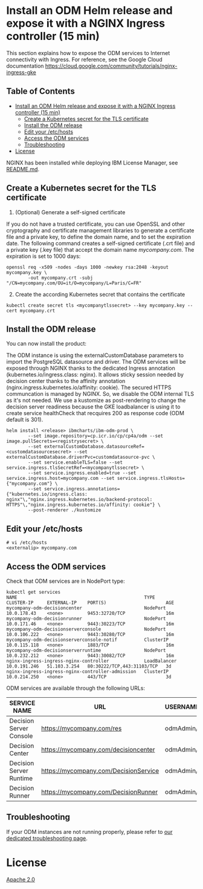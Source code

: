# Install an ODM Helm release and expose it with a NGINX Ingress controller (15 min)

This section explains how to expose the ODM services to Internet connectivity with Ingress.
For reference, see the Google Cloud documentation https://cloud.google.com/community/tutorials/nginx-ingress-gke

<!-- TOC titleSize:2 tabSpaces:2 depthFrom:1 depthTo:6 withLinks:1 updateOnSave:1 orderedList:0 skip:0 title:1 charForUnorderedList:* -->
## Table of Contents
* [Install an ODM Helm release and expose it with a NGINX Ingress controller (15 min)](#install-an-odm-helm-release-and-expose-it-with-a-nginx-ingress-controller-15-min)
  * [Create a Kubernetes secret for the TLS certificate](#create-a-kubernetes-secret-for-the-tls-certificate)
  * [Install the ODM release](#install-the-odm-release)
  * [Edit your /etc/hosts](#edit-your-etchosts)
  * [Access the ODM services](#access-the-odm-services)
  * [Troubleshooting](#troubleshooting)
* [License](#license)
<!-- /TOC -->

NGINX has been installed while deploying IBM License Manager, see [README.md](README.md#create-a-nginx-ingress-controller).

## Create a Kubernetes secret for the TLS certificate

1. (Optional) Generate a self-signed certificate

If you do not have a trusted certificate, you can use OpenSSL and other cryptography and certificate management libraries to generate a certificate file and a private key, to define the domain name, and to set the expiration date. The following command creates a self-signed certificate (.crt file) and a private key (.key file) that accept the domain name *mycompany.com*. The expiration is set to 1000 days:

```
openssl req -x509 -nodes -days 1000 -newkey rsa:2048 -keyout mycompany.key \
        -out mycompany.crt -subj "/CN=mycompany.com/OU=it/O=mycompany/L=Paris/C=FR"
```

2. Create the according Kubernetes secret that contains the certificate

```
kubectl create secret tls <mycompanytlssecret> --key mycompany.key --cert mycompany.crt
```

## Install the ODM release

You can now install the product:

The ODM instance is using the externalCustomDatabase parameters to import the PostgreSQL datasource and driver. The ODM services will be exposed through NGINX thanks to the dedicated Ingress annotation (kubernetes.io/ingress.class: nginx). It allows sticky session needed by decision center thanks to the affinity annotation (nginx.ingress.kubernetes.io/affinity: cookie).  The secured HTTPS communcation is managed by NGINX. So, we disable the ODM internal TLS as it's not needed. We use a kustomize as post-rendering to change the decision server readiness because the GKE loadbalancer is using it to create service healthCheck that recquires 200 as response code (ODM default is 301).

```
helm install <release> ibmcharts/ibm-odm-prod \
        --set image.repository=cp.icr.io/cp/cp4a/odm --set image.pullSecrets=<registrysecret> \
        --set externalCustomDatabase.datasourceRef=<customdatasourcesecret> --set externalCustomDatabase.driverPvc=customdatasource-pvc \
        --set service.enableTLS=false --set service.ingress.tlsSecretRef=<mycompanytlssecret> \
        --set service.ingress.enabled=true --set service.ingress.host=mycompany.com --set service.ingress.tlsHosts={"mycompany.com"} \
        --set service.ingress.annotations={"kubernetes.io/ingress.class: nginx"\,"nginx.ingress.kubernetes.io/backend-protocol: HTTPS"\,"nginx.ingress.kubernetes.io/affinity: cookie"} \
        --post-renderer ./kustomize
```

## Edit your /etc/hosts

```
# vi /etc/hosts
<externalip> mycompany.com
```

## Access the ODM services

Check that ODM services are in NodePort type:

```
kubectl get services
NAME                                               TYPE           CLUSTER-IP     EXTERNAL-IP    PORT(S)                      AGE
mycompany-odm-decisioncenter                       NodePort       10.0.178.43    <none>         9453:32720/TCP               16m
mycompany-odm-decisionrunner                       NodePort       10.0.171.46    <none>         9443:30223/TCP               16m
mycompany-odm-decisionserverconsole                NodePort       10.0.106.222   <none>         9443:30280/TCP               16m
mycompany-odm-decisionserverconsole-notif          ClusterIP      10.0.115.118   <none>         1883/TCP                     16m
mycompany-odm-decisionserverruntime                NodePort       10.0.232.212   <none>         9443:30082/TCP               16m
nginx-ingress-ingress-nginx-controller             LoadBalancer   10.0.191.246   51.103.3.254   80:30222/TCP,443:31103/TCP   3d
nginx-ingress-ingress-nginx-controller-admission   ClusterIP      10.0.214.250   <none>         443/TCP                      3d
```

ODM services are available through the following URLs:

| SERVICE NAME | URL | USERNAME/PASSWORD
| --- | --- | ---
| Decision Server Console | https://mycompany.com/res | odmAdmin/odmAdmin
| Decision Center | https://mycompany.com/decisioncenter | odmAdmin/odmAdmin
| Decision Server Runtime | https://mycompany.com/DecisionService | odmAdmin/odmAdmin
| Decision Runner | https://mycompany.com/DecisionRunner | odmAdmin/odmAdmin

## Troubleshooting

If your ODM instances are not running properly, please refer to [our dedicated troubleshooting page](https://www.ibm.com/docs/en/odm/8.11.0?topic=8110-troubleshooting-support).

# License

[Apache 2.0](../LICENSE)

